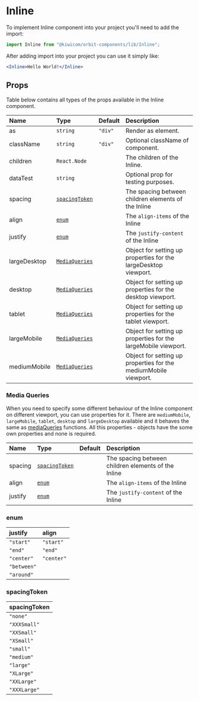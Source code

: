 # Inline

To implement Inline component into your project you'll need to add the import:

```jsx
import Inline from "@kiwicom/orbit-components/lib/Inline";
```

After adding import into your project you can use it simply like:

```jsx
<Inline>Hello World!</Inline>
```

## Props

Table below contains all types of the props available in the Inline component.

| Name         | Type                             | Default | Description                                                     |
| :----------- | :------------------------------- | :------ | :-------------------------------------------------------------- |
| as           | `string`                         | `"div"` | Render as element.                                              |
| className    | `string`                         | `"div"` | Optional className of component.                                |
| children     | `React.Node`                     |         | The children of the Inline.                                     |
| dataTest     | `string`                         |         | Optional prop for testing purposes.                             |
| spacing      | [`spacingToken`](#spacingToken)  |         | The spacing between children elements of the Inline             |
| align        | [`enum`](#enum)                  |         | The `align-items` of the Inline                                 |
| justify      | [`enum`](#enum)                  |         | The `justify-content` of the Inline                             |
| largeDesktop | [`MediaQueries`](#media-queries) |         | Object for setting up properties for the largeDesktop viewport. |
| desktop      | [`MediaQueries`](#media-queries) |         | Object for setting up properties for the desktop viewport.      |
| tablet       | [`MediaQueries`](#media-queries) |         | Object for setting up properties for the tablet viewport.       |
| largeMobile  | [`MediaQueries`](#media-queries) |         | Object for setting up properties for the largeMobile viewport.  |
| mediumMobile | [`MediaQueries`](#media-queries) |         | Object for setting up properties for the mediumMobile viewport. |

### Media Queries

When you need to specify some different behaviour of the Inline component on different viewport, you can use properties for it.
There are `mediumMobile`, `largeMobile`, `tablet`, `desktop` and `largeDesktop` available and it behaves the same as [mediaQueries](https://github.com/kiwicom/orbit/tree/master/packages/orbit-components/src/utils/mediaQuery) functions.
All this properties - objects have the some own properties and none is required.

| Name    | Type                            | Default | Description                                         |
| :------ | :------------------------------ | :------ | :-------------------------------------------------- |
| spacing | [`spacingToken`](#spacingToken) |         | The spacing between children elements of the Inline |
| align   | [`enum`](#enum)                 |         | The `align-items` of the Inline                     |
| justify | [`enum`](#enum)                 |         | The `justify-content` of the Inline                 |

### enum

| justify     | align      |
| :---------- | :--------- |
| `"start"`   | `"start"`  |
| `"end"`     | `"end"`    |
| `"center"`  | `"center"` |
| `"between"` |            |
| `"around"`  |            |

### spacingToken

| spacingToken |
| :----------- |
| `"none"`     |
| `"XXXSmall"` |
| `"XXSmall"`  |
| `"XSmall"`   |
| `"small"`    |
| `"medium"`   |
| `"large"`    |
| `"XLarge"`   |
| `"XXLarge"`  |
| `"XXXLarge"` |

